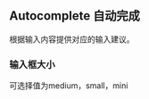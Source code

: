 <div class="demo-header">
<p class="overviewicon">
  <span class="wapi-form-dropdown"/>
</p>

## Autocomplete 自动完成

<nova-uxlink widget-name="Input"></nova-uxlink>

根据输入内容提供对应的输入建议。
</div>

### 输入框大小

可选择值为medium，small，mini

<nova-demo-view link="autocomplete/size"></nova-demo-view>

<br>
